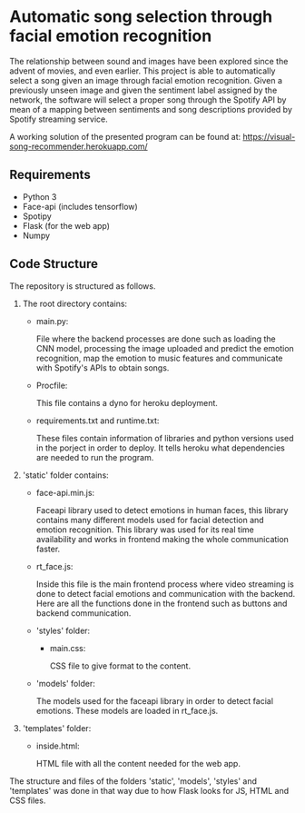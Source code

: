 # Automatic song selection through facial emotion recognition
The relationship between sound and images have been explored since the advent of movies, and even earlier. This project is able to automatically select a song given an image through facial emotion recognition. Given a previously unseen image and given the sentiment label assigned by the network, the software will select a proper song through the Spotify API by mean of a mapping between sentiments and song descriptions provided by Spotify streaming service.

A working solution of the presented program can be found at:
https://visual-song-recommender.herokuapp.com/

## Requirements
- Python 3
- Face-api (includes tensorflow)
- Spotipy
- Flask (for the web app)
- Numpy

## Code Structure
The repository is structured as follows.

1. The root directory contains:
    - main.py:
    
        File where the backend processes are done such as loading the CNN model, processing the image uploaded and predict the emotion recognition, map the emotion to music features and communicate with Spotify's APIs to obtain songs.
    
    - Procfile:

        This file contains a dyno for heroku deployment.
    
    - requirements.txt and runtime.txt:
        
        These files contain information of libraries and python versions used in the porject in order to deploy. It tells heroku what dependencies are needed to run the program.

2. 'static' folder contains:
    - face-api.min.js:

        Faceapi library used to detect emotions in human faces, this library contains many different models used for facial detection and emotion recognition. This library was used for its real time availability and works in frontend making the whole communication faster.
    - rt_face.js:

        Inside this file is the main frontend process where video streaming is done to detect facial emotions and communication with the backend. Here are all the functions done in the frontend such as buttons and backend communication. 
    - 'styles' folder:
        - main.css:

            CSS file to give format to the content.
    - 'models' folder:

        The models used for the faceapi library in order to detect facial emotions. These models are loaded in rt_face.js.
3. 'templates' folder:
    - inside.html:

        HTML file with all the content needed for the web app.

The structure and files of the folders 'static', 'models', 'styles' and 'templates' was done in that way due to how Flask looks for JS, HTML and CSS files.
